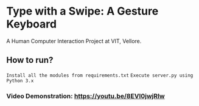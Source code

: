 # Type with a Swipe: A Gesture Keyboard

A Human Computer Interaction Project at VIT, Vellore. 

## How to run?

`Install all the modules from requirements.txt`
`Execute server.py using Python 3.x`


### Video Demonstration: https://youtu.be/8EVI0jwjRIw
